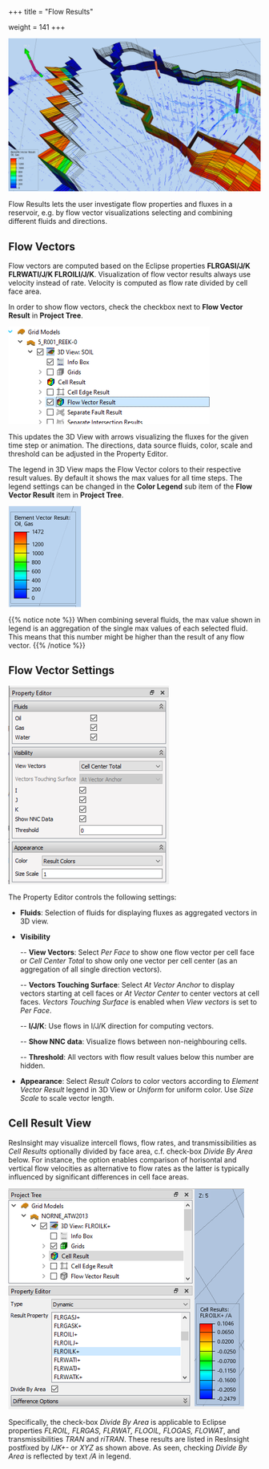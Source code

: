 +++
title = "Flow Results"

weight = 141
+++

![](/images/3d-main-window/FlowVectorResult.PNG)

Flow Results lets the user investigate flow properties and fluxes in a reservoir, e.g. by flow vector visualizations selecting and combining different fluids and directions. 

## Flow Vectors
Flow vectors are computed based on the Eclipse properties **FLRGASI/J/K FLRWATI/J/K FLROILI/J/K**. 
Visualization of flow vector results always use velocity instead of rate. Velocity is computed as flow rate divided by cell face area.

In order to show flow vectors, check the checkbox next to **Flow Vector Result** in **Project Tree**. 

![](/images/3d-main-window/FlowVectorResultMenu.PNG)

This updates the 3D View with arrows visualizing the fluxes for the given time step or animation. The directions, data source fluids, color, scale and threshold can be adjusted in the Property Editor.

The legend in 3D View maps the Flow Vector colors to their respective result values. By default it shows the max values for all time steps. The legend settings can be changed in the **Color Legend** sub item of the **Flow Vector Result** item in **Project Tree**.

![](/images/3d-main-window/FlowVectorResultLegend.PNG)

{{% notice note %}}
When combining several fluids, the max value shown in legend is an aggregation of the single max values of each selected fluid. This means that this number might be higher than the result of any flow vector.
{{% /notice %}}



## Flow Vector Settings

![](/images/3d-main-window/FlowVectorResultProperties.PNG)

The Property Editor controls the following settings:

- **Fluids**: Selection of fluids for displaying fluxes as aggregated vectors in 3D view.

- **Visibility**

  -- **View Vectors**: Select *Per Face* to show one flow vector per cell face or *Cell Center Total* to show only one vector per cell center (as an aggregation of all single direction vectors).

  -- **Vectors Touching Surface**: Select *At Vector Anchor* to display vectors starting at cell faces or *At Vector Center* to center vectors at cell faces. 
     *Vectors Touching Surface* is enabled when *View vectors* is set to *Per Face*.

  -- **I/J/K**: Use flows in I/J/K direction for computing vectors.

  -- **Show NNC data**: Visualize flows between non-neighbouring cells.

  -- **Threshold**: All vectors with flow result values below this number are hidden.

- **Appearance**: Select *Result Colors* to color vectors according to *Element Vector Result* legend in 3D View or *Uniform* for uniform color. Use *Size Scale* to scale vector length.

  
## Cell Result View
ResInsight may visualize intercell flows, flow rates, and transmissibilities as *Cell Results* optionally divided by face area, c.f. check-box *Divide By Area* below.
For instance, the option enables comparison of horisontal and vertical flow velocities as alternative to flow rates as the latter is typically influenced by significant differences in cell face areas.

![](/images/3d-main-window/FlowRateCellResultAndLegend.png)

Specifically, the check-box *Divide By Area* is applicable to Eclipse properties *FLROIL, FLRGAS, FLRWAT, FLOOIL, FLOGAS, FLOWAT*, and transmissibilities *TRAN* and *riTRAN*.
These results are listed in ResInsight postfixed by *IJK+-* or *XYZ* as shown above. As seen, checking *Divide By Area* is reflected by text */A* in legend.  